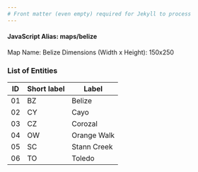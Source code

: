 ```yaml
---
# Front matter (even empty) required for Jekyll to process
---
```


#### JavaScript Alias: maps/belize

Map Name: Belize
Dimensions (Width x Height): 150x250





### List of Entities

ID | Short label | Label
---|---|---|
01|BZ|Belize
02|CY|Cayo
03|CZ|Corozal
04|OW|Orange Walk
05|SC|Stann Creek
06|TO|Toledo

